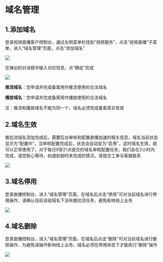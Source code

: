 # 域名管理

## 1.添加域名

登录视频直播客户控制台，通过左侧菜单栏找到“视频服务”，点击“视频直播”子菜单，进入“域名管理”页面，点击“添加域名”

![](https://github.com/jdcloudcom/cn/blob/cn-Video-on-Demand/image/live-video/1%E6%96%B0%E5%BB%BA%E5%9F%9F%E5%90%8D0.png)

在弹出的对话框中输入对应信息，点“确定”完成

![](https://github.com/jdcloudcom/cn/blob/cn-Video-on-Demand/image/live-video/2%E6%96%B0%E5%BB%BA%E5%9F%9F%E5%90%8D1.png)

**推流域名**：您申请并完成备案用作推流使用的合法域名

**播放域名**：您申请并完成备案用作播放使用的合法域名

注：推流和播放域名不能为同一个，域名必须完成备案真实有效

## 2.域名生效

推拉流域名添加完成后，需要后台审核和配置直播加速的相关信息，域名当前状态显示为“配置中”，当审核配置完成后，状态会自动变为“启用”，这时域名生效，就可以正常使用了，对于每日9至21点提交的域名审核配置任务，我们会在2小时内完成，请您耐心等待，如遇到超时未完成的情况，请提交工单与客服联系

![](https://github.com/jdcloudcom/cn/blob/cn-Video-on-Demand/image/live-video/3%E6%96%B0%E5%BB%BA%E5%9F%9F%E5%90%8D3.png)

## 3.域名停用

登录直播控制台，进入“域名管理”页面，在域名后点击“停用”可对当前域名进行停用操作，请确认目前该组域名下没有推拉流任务，避免影响线上业务

![](https://github.com/jdcloudcom/cn/blob/cn-Video-on-Demand/image/live-video/4%E6%96%B0%E5%BB%BA%E5%9F%9F%E5%90%8D4.png)

## 4.域名删除

登录直播控制台，进入“域名管理”页面，在域名后点击“删除”可对当前域名进行删除操作，为避免误操作影响线上业务，域名必须在停用状态下才能执行“删除”操作

![](https://github.com/jdcloudcom/cn/blob/cn-Video-on-Demand/image/live-video/5%E6%96%B0%E5%BB%BA%E5%9F%9F%E5%90%8D5.png)

